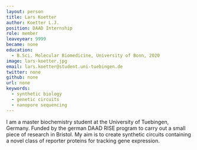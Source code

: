 ```yaml
---
layout: person
title: Lars Koetter
author: Koetter L.J.
position: DAAD Internship
role: member
leaveyear: 9999
became: none
education:
  - B.Sci. Molecular Biomedicine, University of Bonn, 2020
image: lars-koetter.jpg
email: lars.koetter@student.uni-tuebingen.de
twitter: none
github: none
url: none
keywords:
  - synthetic biology
  - genetic circuits
  - nanopore sequencing
---
```

I am a master biochemistry student at the University of Tuebingen, Germany. Funded by the german DAAD RISE program to carry out a small piece of research in Bristol. My aim is to create synthetic circuits containing a novel class of reporter proteins for tracking gene expression.